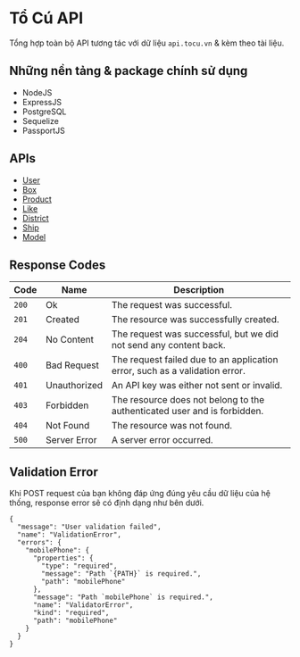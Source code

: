 # Tổ Cú API
Tổng hợp toàn bộ API tương tác với dữ liệu `api.tocu.vn` & kèm theo tài liệu.

## Những nền tảng & package chính sử dụng

- NodeJS
- ExpressJS
- PostgreSQL
- Sequelize
- PassportJS


## APIs
- [User](/docs/User.md)
- [Box](/docs/Box.md)
- [Product](/docs/Product.md)
- [Like](/docs/Like.md)
- [District](/docs/District.md)
- [Ship](/docs/Ship.md)
- [Model](/docs/Model.md)

## Response Codes
| Code | Name | Description |
| --- | --- | --- |
| `200` | Ok | The request was successful.
| `201` | Created | The resource was successfully created.
| `204` | No Content | The request was successful, but we did not send any content back.
| `400` | Bad Request | The request failed due to an application error, such as a validation error.
| `401` | Unauthorized | An API key was either not sent or invalid.
| `403` | Forbidden | The resource does not belong to the authenticated user and is forbidden.
| `404` | Not Found | The resource was not found.
| `500` | Server Error | A server error occurred.




## Validation Error
Khi POST request của bạn không đáp ứng đúng yêu cầu dữ liệu của hệ thống, response error sẽ có định dạng như bên dưới.

    {
      "message": "User validation failed",
      "name": "ValidationError",
      "errors": {
        "mobilePhone": {
          "properties": {
            "type": "required",
            "message": "Path `{PATH}` is required.",
            "path": "mobilePhone"
          },
          "message": "Path `mobilePhone` is required.",
          "name": "ValidatorError",
          "kind": "required",
          "path": "mobilePhone"
        }
      }
    }
